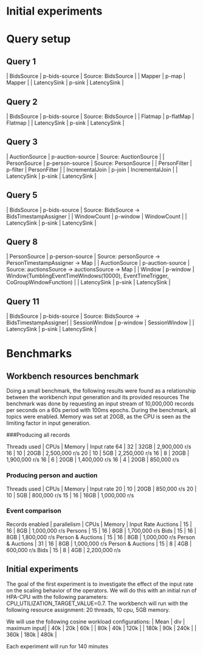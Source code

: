# Initial experiments


# Query setup

## Query 1
| BidsSource | p-bids-source | Source: BidsSource |
| Mapper | p-map | Mapper |
| LatencySink | p-sink | LatencySink | 

## Query 2
| BidsSource | p-bids-source | Source: BidsSource |
| Flatmap | p-flatMap | Flatmap |
| LatencySink | p-sink | LatencySink |

## Query 3
| AuctionSource | p-auction-source | Source: AuctionSource |
| PersonSource | p-person-source | Source: PersonSource |
| PersonFilter | p-filter | PersonFilter |
| IncrementalJoin | p-join | IncrementalJoin |
| LatencySink | p-sink | LatencySink |

## Query 5
| BidsSource | p-bids-source | Source: BidsSource -> BidsTimestampAssigner |
| WindowCount | p-window | WindowCount |
| LatencySink | p-sink | LatencySink |

## Query 8
| PersonSource | p-person-source | Source: personSource -> PersonTimestampAssigner -> Map |
| AuctionSource | p-auction-source | Source: auctionsSource -> auctionsSource -> Map |
| Window | p-window | Window(TumblingEventTimeWindows(10000), EventTimeTrigger, CoGroupWindowFunction) |
| LatencySink | p-sink | LatencySink |

## Query 11
| BidsSource | p-bids-source | Source: BidsSource -> BidsTimestampAssigner|
| SessionWindow | p-window | SessionWindow |
| LatencySink | p-sink | LatencySink |


# Benchmarks

## Workbench resources benchmark
Doing a small benchmark, the following results were found as a relationship between the workbench input generation and its provided resources
The benchmark was done by requesting an input stream of 10,000,000 records per seconds on a 60s period with 100ms epochs.
During the benchmark, all topics were enabled. Memory was set at 20GB, as the CPU is seen as the limiting factor in input generation.

###Producing all records

Threads used | CPUs | Memory | Input rate
64 | 32 | 32GB | 2,900,000 r/s
16 | 10 | 20GB | 2,500,000 r/s
20 | 10 |  5GB | 2,250,000 r/s
16 | 8  | 20GB | 1,900,000 r/s
16 | 6  | 20GB | 1,400,000 r/s
16 | 4  | 20GB |   850,000 r/s

### Producing person and auction

Threads used | CPUs | Memory | Input rate
20 | 10 |  20GB | 850,000 r/s
20 | 10 |  5GB | 800,000 r/s
15 | 16 |  16GB | 1,000,000 r/s


### Event comparison
Records enabled     | parallelism   | CPUs  | Memory    | Input Rate
Auctions            | 15            | 16    | 8GB       | 1,000,000 r/s
Persons             | 15            | 16    | 8GB       | 1,700,000 r/s
Bids                | 15            | 16    | 8GB       | 1,800,000 r/s
Person & Auctions   | 15            | 16    | 8GB       | 1,000,000 r/s
Person & Auctions   | 31            | 16    | 8GB       | 1,000,000 r/s
Person & Auctions   | 15            | 8     | 4GB       |   600,000 r/s
Bids                | 15            | 8     | 4GB       | 2,200,000 r/s

## Initial experiments
The goal of the first experiment is to investigate the effect of the input rate on the scaling behavior of the operators.
We will do this with an initial run of HPA-CPU with the following parameters: CPU_UTILIZATION_TARGET_VALUE=0.7.
The workbench will run with the following resource assignment: 20 threads, 10 cpu, 5GB memory.

We will use the following cosine workload configurations:
| Mean | div | maximum input|
|   40k |  20k |   60k |
|   80k |  40k |  120k |
|  180k |  90k |  240k |
|  360k | 180k |  480k |


Each experiment will run for 140 minutes